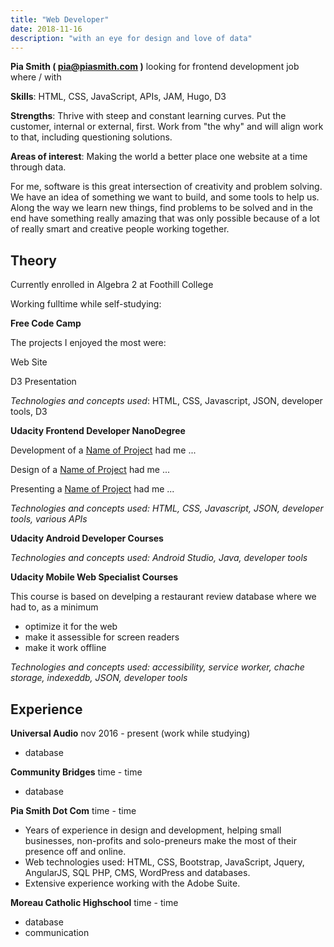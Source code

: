 ```yaml
---
title: "Web Developer"
date: 2018-11-16
description: "with an eye for design and love of data"
---
```

**Pia Smith ( [pia@piasmith.com](/contact/) )** looking for frontend development job where / with 

**Skills**: HTML, CSS, JavaScript, APIs, JAM, Hugo, D3

**Strengths**: Thrive with steep and constant learning curves. Put the customer, internal or external, first. Work from "the why" and will align work to that, including questioning solutions.

**Areas of interest**: Making the world a better place one website at a time through data. 

For me, software is this great intersection of creativity and problem solving.   We have an idea of something we want to build, and some tools to help us.  Along the way we learn new things, find problems to be solved and in the end have something really amazing that was only possible because of a lot of really smart and creative people working together.
 

## Theory

Currently enrolled in Algebra 2 at Foothill College

Working fulltime while self-studying:

**Free Code Camp**

The projects I enjoyed the most were:

Web Site

D3 Presentation

*Technologies and concepts used*: HTML, CSS, Javascript, JSON, developer tools, D3


**Udacity Frontend Developer NanoDegree**
  
Development of a [Name of Project](/post/pia-smith-portfolio-4/) had me ...

Design of a [Name of Project](/post/pia-smith-portfolio-4/) had me ...

Presenting a [Name of Project](/post/pia-smith-portfolio-4/) had me ... 

*Technologies and concepts used: HTML, CSS, Javascript, JSON, developer tools, various APIs* 

**Udacity Android Developer Courses**

*Technologies and concepts used: Android Studio, Java, developer tools*

**Udacity Mobile Web Specialist Courses** 
    
This course is based on develping a restaurant review database where we had to, as a minimum

- optimize it for the web
- make it assessible for screen readers
- make it work offline

*Technologies and concepts used: accessibility, service worker, chache storage, indexeddb, JSON, developer tools*

## Experience

**Universal Audio**
nov 2016 - present
(work while studying)

- database 

**Community Bridges**
time - time

- database

**Pia Smith Dot Com**
time - time

- Years of experience in design and development, helping small businesses, non-profits and solo-preneurs make the most of their presence off and online. 
- Web technologies used: HTML, CSS, Bootstrap, JavaScript, Jquery, AngularJS, SQL PHP, CMS, WordPress and databases.
- Extensive experience working with the Adobe Suite.

**Moreau Catholic Highschool**
time - time

- database 
- communication

